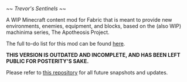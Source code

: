 *~~ Trevor's Sentinels ~~*

A WIP Minecraft content mod for Fabric that is meant to provide new environments, enemies, equipment, and blocks, based on the (also WIP) machinima series, The Apotheosis Project.

The full to-do list for this mod can be found [here](https://docs.google.com/spreadsheets/d/1c5sLINbiVJCuTPfkUlGqBPXDHgD1FMjA4WVU7gU_SbA).

**THIS VERSION IS OUTDATED AND INCOMPLETE, AND HAS BEEN LEFT PUBLIC FOR POSTERITY'S SAKE.**

Please refer to [this repository](https://github.com/jainen1/Trevors-Sentinels) for all future snapshots and updates.
